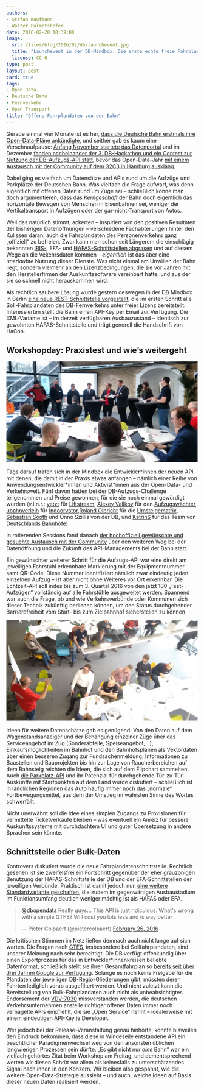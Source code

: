 ```yaml
---
authors:
- Stefan Kaufmann
- Walter Palmetshofer
date: 2016-02-28 18:39:00
image:
  src: /files/blog/2016/02/db-launchevent.jpg
  title: "Launchevent in der DB-Mindbox: Die erste echte freie Fahrplandaten-API der Bahn"
  license: CC-0
type: post
layout: post
card: true
tags:
- Open Data
- Deutsche Bahn
- Fernverkehr
- Open Transport
title: "Offene Fahrplandaten von der Bahn"
---
```


Gerade einmal vier Monate ist es her, [dass die Deutsche Bahn erstmals ihre Open-Data-Pläne ankündigte](/blog/2015/10/die-bahn-kommt-auf-open-data/), und seither gab es kaum eine Verschnaufpause: [Anfang November startete das Datenportal](/blog/2015/11/its-alive-daten.deutschebahn.com/) und im Dezember [fanden nacheinander der 3. DB-Hackathon und ein Contest zur Nutzung der DB-Aufzugs-API statt](/blog/2015/12/aufzugschallenge/), bevor das Open-Data-Jahr [mit einem Austausch mit der Community auf dem 32C3 in Hamburg ausklang](http://www.golem.de/news/opendata-im-spnv-deutsche-bahn-oeffnet-sich-weiter-der-hackercommunity-1512-118261.html).

Dabei ging es vielfach um Datensätze und APIs rund um die Aufzüge und Parkplätze der Deutschen Bahn. Was vielfach die Frage aufwarf, was denn eigentlich mit offenen Daten rund um Züge sei – schließlich könne man doch argumentieren, dass das *Kerngeschäft* der Bahn doch eigentlich das horizontale Bewegen von Menschen in Eisenbahnen sei, weniger der Vertikaltransport in Aufzügen oder der gar-nicht-Transport von Autos.

Weil das natürlich stimmt, ackerten – inspiriert von den positiven Resultaten der bisherigen Datenöffnungen – verschiedene Fachabteilungen hinter den Kulissen daran, auch die Fahrplandaten des Personenverkehrs ganz „offiziell“ zu befreien. Zwar kann man schon seit Längerem die einschlägig bekannten [IRIS-](http://finalrewind.org/projects/Travel-Status-DE-IRIS/), EFA- und [HAFAS-Schnittstellen abgrasen](https://github.com/schildbach/public-transport-enabler) und auf diesem Wege an die Vekehrsdaten kommen – *eigentlich* ist das aber eine *unerlaubte* Nutzung dieser Dienste. Was nicht einmal am Unwillen der Bahn liegt, sondern vielmehr an den Lizenzbedingungen, die sie vor Jahren mit den Herstellerfirmen der Auskunftssoftware vereinbart hatte, und aus der sie so schnell nicht herauskommen wird.

Als rechtlich saubere Lösung wurde gestern deswegen in der DB Mindbox in Berlin [eine neue REST-Schnittstelle vorgestellt,](http://data.deutschebahn.com/blog/2016/02/25/fahrplan/) die im ersten Schritt alle Soll-Fahrplandaten des DB-Fernverkehrs unter freier Lizenz bereitstellt. 
Interessierten stellt die Bahn einen API-Key per Email zur Verfügung. Die XML-Variante ist – im derzeit verfügbaren Ausbauzustand – identisch zur gewohnten HAFAS-Schnittstelle und trägt generell die Handschrift von HaCon.


## Workshopday: Praxistest und wie’s weitergeht

![Einige der Prämierten der Aufzugs-Challenge](/files/blog/2016/02/db-challengewinner.jpg "Einige der Prämierten der Aufzugs-Challenge")

Tags darauf trafen sich in der Mindbox die Entwickler\*innen der neuen API mit denen, die damit in der Praxis etwas anfangen – nämlich einer Reihe von Anwendungsentwickler\*innen und Aktivist\*innen aus der Open-Data- und Verkehrswelt. Fünf davon hatten bei der DB-Aufzugs-Challenge teilgenommen und Preise gewonnen, für die sie noch einmal gewürdigt wurden (v.l.n.r.: [yetzt](http://yetzt.me) für [Liftstream](https://github.com/yetzt/liftstream), [Alexey Valikov](https://twitter.com/orless) für den [Aufzugswächter](http://aufzugswaechter.org/), [ubahnverleih](https://twitter.com/ubahnverleih) für [Indoorvator](http://blattspinat.com/maps/indoorvator),[Roland Olbricht](http://wiki.openstreetmap.org/wiki/User:Roland.olbricht) für die [Umsteigematrix](http://olbricht.nrw/adam/bahnhof.html), [Sebastian Sooth](https://twitter.com/sebaso) und Onno Szillis von der DB,  und [KatrinS](http://twitter.com/katrins) für das Team von [Deutschlands Bahnhöfe](http://www.deutschlands-bahnhoefe.de/))

In rotierenden Sessions fand danach [der hochoffiziell gewünschte und gesuchte Austausch mit der Community](http://www.deutschebahn.com/de/presse/pressestart_zentrales_uebersicht/10840664/p20160225.html) über den weiteren Weg bei der Datenöffnung und die Zukunft des API-Managements bei der Bahn statt.

Ein gewünschter weiterer Schritt für die Aufzugs-API war eine direkt am jeweiligen Fahrstuhl erkennbare Markierung mit der Equipmentnummer samt QR-Code. Diese Nummer identifiziert nämlich zwar eindeutig jeden einzelnen Aufzug – ist aber nicht ohne Weiteres vor Ort erkennbar. Die Echtzeit-API soll indes bis zum 3. Quartal 2016 von den jetzt 100 „Test-Aufzügen“ vollständig auf alle Fahrstühle ausgeweitet werden. Spannend war auch die Frage, ob und wie Verkehrsverbünde oder Kommunen sich dieser Technik zukünftig bedienen können, um den Status durchgehender Barrierefreiheit vom Start- bis zum Zielbahnhof sicherstellen zu können.

![Im Dialog mit der Datengewalt](/files/blog/2016/02/db-workshop.jpg "Im Dialog mit der Datengewalt")

Ideen für weitere Datenschätze gab es genügend: Von den Daten auf dem Wagenstandsanzeiger und der Behängung einzelner Züge über das Serviceangebot im Zug (Sonderabteile, Speiseangebot,…), Einkaufsmöglichkeiten im Bahnhof und den Bahnhofsplänen als Vektordaten über einen besseren Zugang zur Fundsachenmeldung, Informationen zu Baustellen und Bauprojekten bis hin zur Lage von Raucherbereichen auf dem Bahnsteig reichten die Ideen, die sich auf dem Flipchart sammelten. Auch [die Parkplatz-API](http://data.deutschebahn.com/apis/parkplatz/) und ihr Potenzial für durchgehende Tür-zu-Tür-Auskünfte mit Startpunkten auf dem Land wurde diskutiert – schließlich ist in ländlichen Regionen das Auto häufig immer noch das „normale“ Fortbewegungsmittel, aus dem der Umstieg im wahrsten Sinne des Wortes schwerfällt.

Nicht unerwähnt soll die Idee eines simplen Zugangs zu Provisionen für vermittelte Ticketverkäufe bleiben – was eventuell ein Anreiz für bessere Auskunftssysteme mit durchdachtem UI und guter Übersetzung in andere Sprachen sein könnte.

## Schnittstelle oder Bulk-Daten

Kontrovers diskutiert wurde die neue Fahrplandatenschnittstelle. Rechtlich gesehen ist sie zweifelsfrei ein Fortschritt gegenüber der eher grauzonigen Benutzung der HAFAS-Schnittstelle der DB und der EFA-Schnittstellen der jeweiligen Verbünde. Praktisch ist damit jedoch nun [eine weitere Standardvariante geschaffen](https://xkcd.com/927/), die zudem im gegenwärtigen Ausbaustadium im Funktionsumfang deutlich weniger mächtig ist als HAFAS oder EFA.

<blockquote class="twitter-tweet" data-lang="en"><p lang="en" dir="ltr"><a href="https://twitter.com/dbopendata">@dbopendata</a> Really guys... This API is just ridiculous. What&#39;s wrong with a simple GTFS? Will cost you lots less and is way better</p>&mdash; Pieter Colpaert (@pietercolpaert) <a href="https://twitter.com/pietercolpaert/status/703259512527052802">February 26, 2016</a></blockquote>

Die kritischen Stimmen im Netz ließen demnach auch nicht lange auf sich warten. Die Fragen nach [GTFS](https://developers.google.com/transit/gtfs/), insbesondere bei Sollfahrplandaten, sind unserer Meinung nach sehr berechtigt. Die DB verfügt offenkundig über einen Exportprozess für das in Entwickler\*innenkreisen beliebte Datenformat, schließlich stellt sie ihren Gesamtfahrplan so [bereits seit über drei Jahren Google zur Verfügung](https://netzpolitik.org/2012/verpasste-open-data-chance-deutsche-bahn-schenkt-einzig-google-seine-fahrplandaten/). Solange es noch keine Freigabe für die Plandaten der jeweiligen DB-Regio-Gliederungen gibt, müssten deren Fahrten lediglich vorab ausgefiltert werden. Und nicht zuletzt kann die Bereitstellung von Bulk-Fahrplandaten auch nicht als unbeabsichtigtes Endorsement der [VDV-7030](http://www.opencitycamp.de/14/offene-nahverkehrsdaten-in-deutschland/) missverstanden werden, die deutschen Verkehrsunternehmen anstelle richtiger offener Daten immer noch vernagelte APIs empfiehlt, die sie „Open Service“ nennt – idealerweise mit einem eindeutigen API-Key je Developer.

Wer jedoch bei der Release-Veranstaltung genau hinhörte, konnte bisweilen den Eindruck bekommen, dass diese in Windeseile entstandene API ein beachtlicher Paradigmenwechsel weg von den ansonsten üblichen langwierigen Prozessen sein dürfte. „Es gibt nicht nur *eine* Bahn“ war ein vielfach gehörtes Zitat beim Workshop am Freitag, und dementsprechend werten wir diesen Schritt vor allem als keinesfalls zu unterschätzendes Signal nach innen in den Konzern. Wir bleiben also gespannt, wie die weitere Open-Data-Strategie aussieht – und auch, welche Ideen auf Basis dieser neuen Daten realisiert werden.
